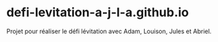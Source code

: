 # defi-levitation-a-j-l-a.github.io
Projet pour réaliser le défi lévitation avec Adam, Louison, Jules et Abriel.
